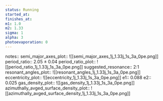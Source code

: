 ```yaml
---
status: Running
started_at:
finishes_at:
m1: 1.0
m2: 1.33
sigma: 1
alpha: 3
photoevaporation: 0
---
```


notes::
semi_major_axes_plot:: ![[semi_major_axes_1j_1.33j_1s_3a_0pe.png]]
period_ratio:: 2.05 ± 0.04
period_ratio_plot:: ![[period_ratio_1j_1.33j_1s_3a_0pe.png]]
suggested_resonance:: 2:1
resonant_angles_plot:: ![[resonant_angles_1j_1.33j_1s_3a_0pe.png]]
eccentricity_plot:: ![[eccentricity_1j_1.33j_1s_3a_0pe.png]]
e1:: 0.088
e2:: 0.025
gas_density_plot:: ![[gas_density_1j_1.33j_1s_3a_0pe.png]]
azimuthally_avged_surface_density_plot:: ![[azimuthally_avged_surface_density_1j_1.33j_1s_3a_0pe.png]]
